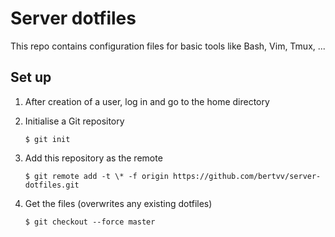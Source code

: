 # Server dotfiles

This repo contains configuration files for basic tools like Bash, Vim, Tmux, ...

## Set up

1. After creation of a user, log in and go to the home directory
2. Initialise a Git repository

    ```console
    $ git init
    ```

3. Add this repository as the remote

    ```console
    $ git remote add -t \* -f origin https://github.com/bertvv/server-dotfiles.git
    ```

4. Get the files (overwrites any existing dotfiles)

    ```console
    $ git checkout --force master
    ```

